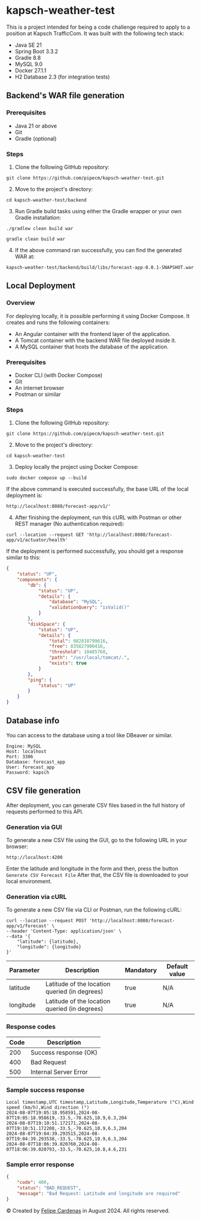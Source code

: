 # kapsch-weather-test
This is a project intended for being a code challenge required to apply to a position at Kapsch TrafficCom. It was built with the following tech stack:
* Java SE 21
* Spring Boot 3.3.2
* Gradle 8.8
* MySQL 9.0
* Docker 27.1.1
* H2 Database 2.3 (for integration tests)

## Backend's WAR file generation

### Prerequisites

* Java 21 or above
* Git
* Gradle (optional)

### Steps

1. Clone the following GitHub repository:
```
git clone https://github.com/pipecm/kapsch-weather-test.git
```
2. Move to the project's directory:
```
cd kapsch-weather-test/backend
```
3. Run Gradle build tasks using either the Gradle wrapper or your own Gradle installation:
```
./gradlew clean build war
```
```
gradle clean build war
```
4. If the above command ran successfully, you can find the generated WAR at:
```
kapsch-weather-test/backend/build/libs/forecast-app-0.0.1-SNAPSHOT.war
```

## Local Deployment

### Overview
For deploying locally, it is possible performing it using Docker Compose. It creates and runs the following containers:
* An Angular container with the frontend layer of the application.
* A Tomcat container with the backend WAR file deployed inside it.
* A MySQL container that hosts the database of the application.

### Prerequisites

* Docker CLI (with Docker Compose)
* Git
* An internet browser
* Postman or similar

### Steps

1. Clone the following GitHub repository:
```
git clone https://github.com/pipecm/kapsch-weather-test.git
```
2. Move to the project's directory:
```
cd kapsch-weather-test
```
3. Deploy locally the project using Docker Compose:
```
sudo docker compose up --build
```
If the above command is executed successfully, the base URL of the local deployment is:
```
http://localhost:8080/forecast-app/v1/'
```
4. After finishing the deployment, run this cURL with Postman or other REST manager (No authentication required):
```
curl --location --request GET 'http://localhost:8080/forecast-app/v1/actuator/health'
```
If the deployment is performed successfully, you should get a response similar to this:
```json
{
    "status": "UP",
    "components": {
        "db": {
            "status": "UP",
            "details": {
                "database": "MySQL",
                "validationQuery": "isValid()"
            }
        },
        "diskSpace": {
            "status": "UP",
            "details": {
                "total": 982818799616,
                "free": 835827900416,
                "threshold": 10485760,
                "path": "/usr/local/tomcat/.",
                "exists": true
            }
        },
        "ping": {
            "status": "UP"
        }
    }
}
```
## Database info
You can access to the database using a tool like DBeaver or similar.
```
Engine: MySQL
Host: localhost
Port: 3306
Database: forecast_app
User: forecast_app
Password: kapsch
```

## CSV file generation
After deployment, you can generate CSV files based in the full history of requests performed to this API. 

### Generation via GUI 
To generate a new CSV file using the GUI, go to the following URL in your browser:
```
http://localhost:4200
```
Enter the latitude and longitude in the form and then, press the button `Generate CSV Forecast File`
After that, the CSV file is downloaded to your local environment.

### Generation via cURL
To generate a new CSV file via CLI or Postman, run the following cURL:

```
curl --location --request POST 'http://localhost:8080/forecast-app/v1/forecast' \
--header 'Content-Type: application/json' \
--data '{
    "latitude": {latitude},
    "longitude": {longitude}
}'
```

| Parameter | Description                     | Mandatory | Default value |
|-----------|-----------------------------------------------|-------|-----|
| latitude  | Latitude of the location queried (in degrees) | true  | N/A |
| longitude | Latitude of the location queried (in degrees) | true  | N/A |

### Response codes
| Code | Description           | 
|------|-----------------------|
| 200  | Success response (OK) | 
| 400  | Bad Request           | 
| 500  | Internal Server Error | 

### Sample success response
```csv
Local timestamp,UTC timestamp,Latitude,Longitude,Temperature (°C),Wind speed (km/h),Wind direction (°)
2024-08-07T19:05:18.958591,2024-08-07T19:05:18.958619,-33.5,-70.625,10.9,6.3,204
2024-08-07T19:10:51.172171,2024-08-07T19:10:51.172208,-33.5,-70.625,10.9,6.3,204
2024-08-07T19:04:39.293515,2024-08-07T19:04:39.293538,-33.5,-70.625,10.9,6.3,204
2024-08-07T18:06:39.020760,2024-08-07T18:06:39.020793,-33.5,-70.625,10.8,4.6,231
```

### Sample error response
```json
{
    "code": 400,
    "status": "BAD_REQUEST",
    "message": "Bad Request: Latitude and longitude are required"
}
```
© Created by [Felipe Cardenas](https://www.linkedin.com/in/felipecardenasm) in August 2024. All rights reserved.